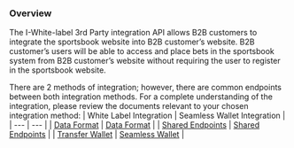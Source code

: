 ### Overview
The I-White-label 3rd Party integration API allows B2B customers to integrate the sportsbook website into B2B customer’s website. B2B customer’s users will be able to access and place bets in the sportsbook system from B2B customer’s website without requiring the user to register in the sportsbook website.

There are 2 methods of integration; however, there are common endpoints between both integration methods.
For a complete understanding of the integration, please review the documents relevant to your chosen integration method:
| White Label Integration | Seamless Wallet Integration |
| --- | --- |
| [Data Format](/docs/data-format.md) | [Data Format](/docs/data-format.md) |
| [Shared Endpoints](/docs/shared.md) | [Shared Endpoints](/docs/shared.md) |
| [Transfer Wallet](/docs/transfer.md) | [Seamless Wallet](/docs/seamless.md) |
